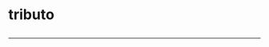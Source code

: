 # tributo
<h2> <a href="https://www.figma.com/file/9bU3NvicudlH7jNyBdBMgZ/Untitled?type=design&node-id=0%3A1&mode=design&t=w9rrJFMeiNt6ZqUP-1 - Desktop/Mobile</a></h2>  <center> <img src="https://github.com/Felipenascimento2001/FigmaProjetos/blob/main/Untitled.png" alt="Imagem 1" width="900"> </center>  <hr>
